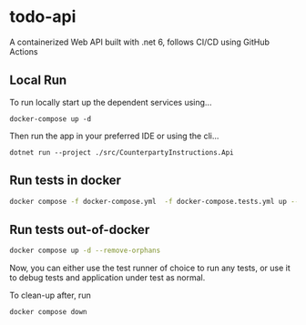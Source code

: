 # todo-api

A containerized Web API built with .net 6, follows CI/CD using GitHub Actions

## Local Run
To run locally start up the dependent services using...
```
docker-compose up -d
```
Then run the app in your preferred IDE or using the cli...
```
dotnet run --project ./src/CounterpartyInstructions.Api
```


## Run tests in docker

```sh
docker compose -f docker-compose.yml  -f docker-compose.tests.yml up --build --force-recreate --remove-orphans --exit-code-from tests --abort-on-container-exit tests
```

## Run tests out-of-docker

```sh
docker compose up -d --remove-orphans
```

Now, you can either use the test runner of choice to run any tests, or use it to debug tests and application under test as normal.

To clean-up after, run

```sh
docker compose down
```
